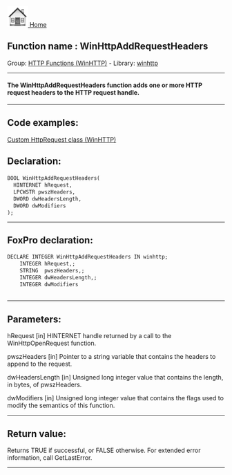 [<img src="../../images/home.png"> Home ](https://github.com/VFPX/Win32API)  

## Function name : WinHttpAddRequestHeaders
Group: [HTTP Functions (WinHTTP)](../../functions_group.md#HTTP_Functions_(WinHTTP))  -  Library: [winhttp](../../../libraries.md#winhttp)  
***  


#### The WinHttpAddRequestHeaders function adds one or more HTTP request headers to the HTTP request handle.
***  


## Code examples:
[Custom HttpRequest class (WinHTTP)](../../samples/sample_397.md)  

## Declaration:
```foxpro  
BOOL WinHttpAddRequestHeaders(
  HINTERNET hRequest,
  LPCWSTR pwszHeaders,
  DWORD dwHeadersLength,
  DWORD dwModifiers
);  
```  
***  


## FoxPro declaration:
```foxpro  
DECLARE INTEGER WinHttpAddRequestHeaders IN winhttp;
	INTEGER hRequest,;
	STRING  pwszHeaders,;
	INTEGER dwHeadersLength,;
	INTEGER dwModifiers
  
```  
***  


## Parameters:
hRequest 
[in] HINTERNET handle returned by a call to the WinHttpOpenRequest function.

pwszHeaders 
[in] Pointer to a string variable that contains the headers to append to the request.

dwHeadersLength 
[in] Unsigned long integer value that contains the length, in bytes, of pwszHeaders.

dwModifiers 
[in] Unsigned long integer value that contains the flags used to modify the semantics of this function.  
***  


## Return value:
Returns TRUE if successful, or FALSE otherwise. For extended error information, call GetLastError.   
***  

